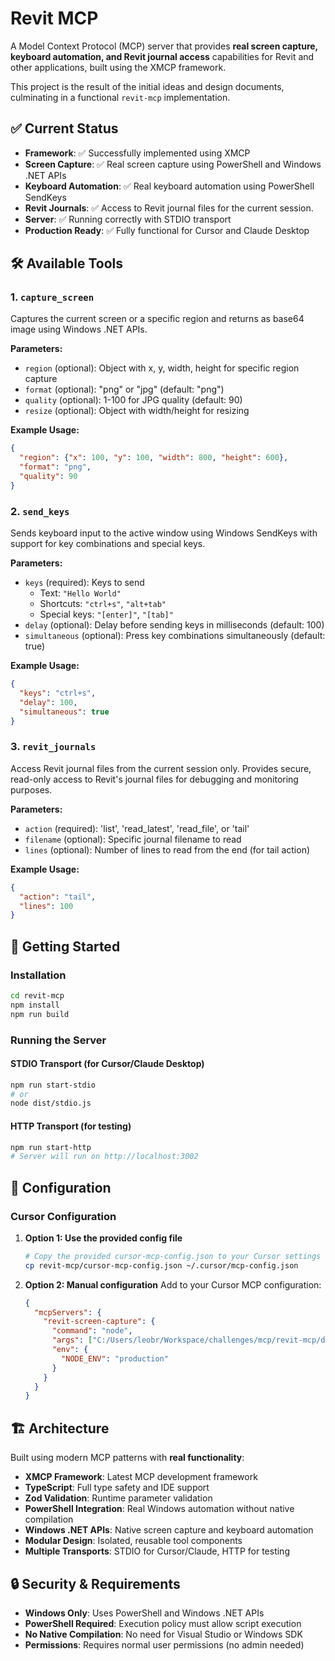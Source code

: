 # Revit MCP

A Model Context Protocol (MCP) server that provides **real screen capture, keyboard automation, and Revit journal access** capabilities for Revit and other applications, built using the XMCP framework.

This project is the result of the initial ideas and design documents, culminating in a functional `revit-mcp` implementation.

## ✅ Current Status

- **Framework**: ✅ Successfully implemented using XMCP
- **Screen Capture**: ✅ Real screen capture using PowerShell and Windows .NET APIs
- **Keyboard Automation**: ✅ Real keyboard automation using PowerShell SendKeys
- **Revit Journals**: ✅ Access to Revit journal files for the current session.
- **Server**: ✅ Running correctly with STDIO transport
- **Production Ready**: ✅ Fully functional for Cursor and Claude Desktop

## 🛠️ Available Tools

### 1. `capture_screen`
Captures the current screen or a specific region and returns as base64 image using Windows .NET APIs.

**Parameters:**
- `region` (optional): Object with x, y, width, height for specific region capture
- `format` (optional): "png" or "jpg" (default: "png")
- `quality` (optional): 1-100 for JPG quality (default: 90)
- `resize` (optional): Object with width/height for resizing

**Example Usage:**
```json
{
  "region": {"x": 100, "y": 100, "width": 800, "height": 600},
  "format": "png",
  "quality": 90
}
```

### 2. `send_keys`
Sends keyboard input to the active window using Windows SendKeys with support for key combinations and special keys.

**Parameters:**
- `keys` (required): Keys to send
  - Text: `"Hello World"`
  - Shortcuts: `"ctrl+s"`, `"alt+tab"`
  - Special keys: `"[enter]"`, `"[tab]"`
- `delay` (optional): Delay before sending keys in milliseconds (default: 100)
- `simultaneous` (optional): Press key combinations simultaneously (default: true)

**Example Usage:**
```json
{
  "keys": "ctrl+s",
  "delay": 100,
  "simultaneous": true
}
```

### 3. `revit_journals`
Access Revit journal files from the current session only. Provides secure, read-only access to Revit's journal files for debugging and monitoring purposes.

**Parameters:**
- `action` (required): 'list', 'read_latest', 'read_file', or 'tail'
- `filename` (optional): Specific journal filename to read
- `lines` (optional): Number of lines to read from the end (for tail action)

**Example Usage:**
```json
{
  "action": "tail",
  "lines": 100
}
```

## 🚀 Getting Started

### Installation

```bash
cd revit-mcp
npm install
npm run build
```

### Running the Server

#### STDIO Transport (for Cursor/Claude Desktop)
```bash
npm run start-stdio
# or
node dist/stdio.js
```

#### HTTP Transport (for testing)
```bash
npm run start-http
# Server will run on http://localhost:3002
```

## 🎯 Configuration

### Cursor Configuration

1. **Option 1: Use the provided config file**
   ```bash
   # Copy the provided cursor-mcp-config.json to your Cursor settings
   cp revit-mcp/cursor-mcp-config.json ~/.cursor/mcp-config.json
   ```

2. **Option 2: Manual configuration**
   Add to your Cursor MCP configuration:
   ```json
   {
     "mcpServers": {
       "revit-screen-capture": {
         "command": "node",
         "args": ["C:/Users/leobr/Workspace/challenges/mcp/revit-mcp/dist/stdio.js"],
         "env": {
           "NODE_ENV": "production"
         }
       }
     }
   }
   ```

## 🏗️ Architecture

Built using modern MCP patterns with **real functionality**:

- **XMCP Framework**: Latest MCP development framework
- **TypeScript**: Full type safety and IDE support
- **Zod Validation**: Runtime parameter validation
- **PowerShell Integration**: Real Windows automation without native compilation
- **Windows .NET APIs**: Native screen capture and keyboard automation
- **Modular Design**: Isolated, reusable tool components
- **Multiple Transports**: STDIO for Cursor/Claude, HTTP for testing

## 🔒 Security & Requirements

- **Windows Only**: Uses PowerShell and Windows .NET APIs
- **PowerShell Required**: Execution policy must allow script execution
- **No Native Compilation**: No need for Visual Studio or Windows SDK
- **Permissions**: Requires normal user permissions (no admin needed)
